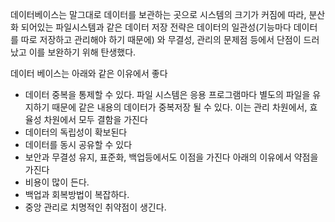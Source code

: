 데이터베이스는 말그대로 데이터를 보관하는 곳으로 시스템의 크기가 커짐에 따라, 분산화 되어있는 파일시스템과 같은 데이터 저장 전략은 데이터의 일관성(기능마다 데이터를 따로 저장하고 관리해야 하기 때문에) 와 무결성, 관리의 문제점 등에서 단점이 드러났고 이를 보완하기 위해 탄생했다.

데이터 베이스는 아래와 같은 이유에서 좋다 
- 데이터 중복을 통제할 수 있다. 
  파일 시스템은 응용 프로그램마다 별도의 파일을 유지하기 때문에 같은 내용의 데이터가 중복저장 될 수 있다. 이는 관리 차원에서, 효율성 차원에서 모두 결함을 가진다
- 데이터의 독립성이 확보된다
- 데이터를 동시 공유할 수 있다
- 보안과 무결성 유지, 표준화, 백업등에서도 이점을 가진다
아래의 이유에서 약점을 가진다
- 비용이 많이 든다.
- 백업과 회복방법이 복잡하다. 
- 중앙 관리로 치명적인 취약점이 생긴다.